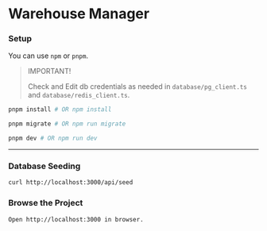 # Warehouse Manager

### Setup

You can use `npm` or `pnpm`.

> IMPORTANT!
> 
> Check and Edit db credentials as needed in `database/pg_client.ts` and `database/redis_client.ts`.

```bash
pnpm install # OR npm install

pnpm migrate # OR npm run migrate

pnpm dev # OR npm run dev
```

___

### Database Seeding

```bash
curl http://localhost:3000/api/seed
```

### Browse the Project

```bash
Open http://localhost:3000 in browser.
```
